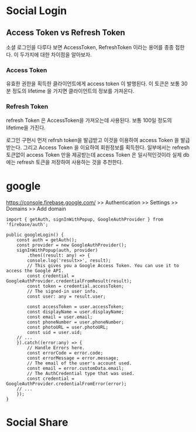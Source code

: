 # Social Login

## Access Token vs Refresh Token
소셜 로그인을 다루다 보면 AccessToken, RefreshToken 이라는 용어를 종종 접한다.
이 두가지에 대한 차이점을 알아보자.
### Access Token
유효한 권한을 획득한 클라이언트에게 access token 이 발행된다.
이 토큰은 보통 30분 정도의 lifetime 을 가지면 클라이언트의 정보를 가져온다.

### Refresh Token
refresh Token 은 AccessToken을 가져오는데 사용된다.
보통 100일 정도의  lifetime을 가진다.


로그인 구현시 먼저  refrsh token을 발급받고 이것을 이용하여 access Token 을 발급 받는다. 그리고 Access Token  을 이요하여 회원정보를 획득한다. 일부에서는  refresh  토큰없이  access Token 만을 제공받는데 access Token 은 일시적인것이라 실제  db에는  refresh 토큰을 저장하여 사용하는 것을 추천한다.

# google
https://console.firebase.google.com/ >> Authentication >> Settings >> Domains >> Add domain

```
import { getAuth, signInWithPopup, GoogleAuthProvider } from 'firebase/auth';

public googleLogin() {
    const auth = getAuth();
    const provider = new GoogleAuthProvider();
    signInWithPopup(auth, provider)
        .then((result: any) => {
        console.log('result>>', result);
        // This gives you a Google Access Token. You can use it to access the Google API.
        const credential = GoogleAuthProvider.credentialFromResult(result);
        const token = credential.accessToken;
        // The signed-in user info.
        const user: any = result.user;

        const accessToken = user.accessToken;
        const displayName = user.displayName;
        const email = user.email;
        const phoneNumber = user.phoneNumber;
        const photoURL = user.photoURL;
        const uid = user.uid;
    // ...
    }).catch((error:any) => {
        // Handle Errors here.
        const errorCode = error.code;
        const errorMessage = error.message;
        // The email of the user's account used.
        const email = error.customData.email;
        // The AuthCredential type that was used.
        const credential = GoogleAuthProvider.credentialFromError(error);
    // ...
    });
}
```

# Social Share